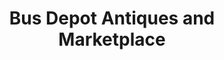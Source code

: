 ---
title: "Bus Depot Antiques and Marketplace"
url: /cleburne/bus-depot-antiques-and-marketplace/
shop: antiques
---